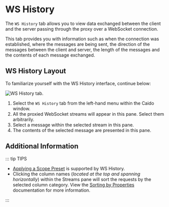 # WS History

The `WS History` tab allows you to view data exchanged between the client and the server passing through the proxy over a WebSocket connection.

This tab provides you with information such as when the connection was established, where the messages are being sent, the direction of the messages between the client and server, the length of the messages and the contents of each message exchanged.

## WS History Layout

To familiarize yourself with the WS History interface, continue below:

<img alt="WS History tab." src="/_images/ws_history_tab.png" center/>

1. Select the `WS History` tab from the left-hand menu within the Caido window.
2. All the proxied WebSocket streams will appear in this pane. Select them arbitrarily.
3. Select a message within the selected stream in this pane.
4. The contents of the selected message are presented in this pane.

## Additional Information

::: tip TIPS

- [Applying a Scope Preset](/guides/scope.md) is supported by WS History.
- Clicking the column names (_located at the top and spanning horizontally_) within the Streams pane will sort the requests by the selected column category. View the [Sorting by Properties](/guides/sorting.md) documentation for more information.

:::
